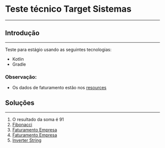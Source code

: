 # Teste técnico Target Sistemas

--- 

## Introdução

--- 

Teste para estágio usando as seguintes tecnologias:

- Kotlin
- Gradle

### Observação:

- Os dados de faturamento estão nos [resources](./src/main/resources/dados.json)

## Soluções

---

1. O resultado da soma é 91
2. [Fibonacci](./src/main/kotlin/Fibonacci.kt)
3. [Faturamento Empresa](./src/main/kotlin/Faturamento.kt)
4. [Faturamento Empresa](./src/main/kotlin/FaturamentoEstado.kt)
5. [Inverter String](./src/main/kotlin/InverterString.kt)



